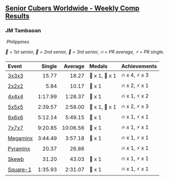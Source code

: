 <style>table {white-space: nowrap;}</style>
<link rel="stylesheet" type="text/css" href="/scw-comp/css/flags.css" />

## [Senior Cubers Worldwide - Weekly Comp Results](/scw-comp/results/)
### JM Tambaoan

<i class="flag flag-PH" />&nbsp;Philippines

<span style="white-space: nowrap;">🥇 = 1st senior</span>, <span style="white-space: nowrap;">🥈 = 2nd senior</span>, <span style="white-space: nowrap;">🥉 = 3rd senior</span>, <span style="white-space: nowrap;">🔥 = PR average</span>, <span style="white-space: nowrap;">⚡ = PR single</span>.

| Event | Single | Average | Medals | Achievements|
| :-- | --: | --: | :-- | :-- |
| [3x3x3](333.md) | 15.77 | 18.27 | 🥈 x 1, 🥉 x 1 | 🔥 x 4, ⚡ x 3 |
| [2x2x2](222.md) | 5.84 | 10.17 | 🥉 x 1 | 🔥 x 2, ⚡ x 1 |
| [4x4x4](444.md) | 1:17.99 | 1:28.37 | 🥉 x 1 | 🔥 x 1, ⚡ x 2 |
| [5x5x5](555.md) | 2:39.57 | 2:58.00 | 🥈 x 1, 🥉 x 1 | 🔥 x 2, ⚡ x 3 |
| [6x6x6](666.md) | 5:12.14 | 5:49.15 | 🥈 x 1 | 🔥 x 1, ⚡ x 1 |
| [7x7x7](777.md) | 9:20.85 | 10:06.56 | 🥉 x 1 | 🔥 x 1, ⚡ x 1 |
| [Megaminx](minx.md) | 3:44.49 | 3:57.18 | 🥉 x 1 | 🔥 x 1, ⚡ x 1 |
| [Pyraminx](pyram.md) | 20.37 | 26.86 |  | 🔥 x 1, ⚡ x 1 |
| [Skewb](skewb.md) | 31.20 | 43.03 | 🥇 x 1 | 🔥 x 1, ⚡ x 1 |
| [Square-1](sq1.md) | 1:35.93 | 2:31.07 | 🥉 x 1 | 🔥 x 1, ⚡ x 1 |

<!-- Global site tag (gtag.js) - Google Analytics -->
<script async src="https://www.googletagmanager.com/gtag/js?id=UA-86348435-3"></script>
<script>window.dataLayer = window.dataLayer || []; function gtag() {dataLayer.push(arguments);} gtag('js', new Date()); gtag('config', 'UA-86348435-3');</script>
